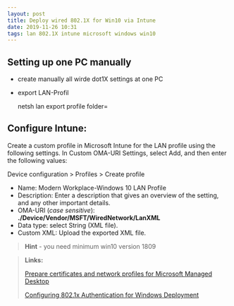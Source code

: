 ```yaml
---
layout: post
title: Deploy wired 802.1X for Win10 via Intune
date: 2019-11-26 10:31  
tags: lan 802.1X intune microsoft windows win10
---
```


## Setting up one PC manually

- create manually all wirde dot1X settings at one PC
- export LAN-Profil
	
	netsh lan export profile folder=

## Configure Intune:

Create a custom profile in Microsoft Intune for the LAN profile using the following settings. In Custom OMA-URI Settings, select Add, and then enter the following values:

Device configuration > Profiles > Create profile

- Name: Modern Workplace-Windows 10 LAN Profile
- Description: Enter a description that gives an overview of the setting, and any other important details.
- OMA-URI (*case sensitive*): **./Device/Vendor/MSFT/WiredNetwork/LanXML**
- Data type: select String (XML file).
- Custom XML: Upload the exported XML file.

> **Hint** - you need minimum win10 version 1809

> **Links:**
>
> [Prepare certificates and network profiles for Microsoft Managed Desktop](https://docs.microsoft.com/de-de/microsoft-365/managed-desktop/get-ready/certs-wifi-lan)
>
> [Configuring 802.1x Authentication for Windows Deployment](https://www.asquaredozen.com/2018/07/29/configuring-802-1x-authentication-for-windows-deployment/)

